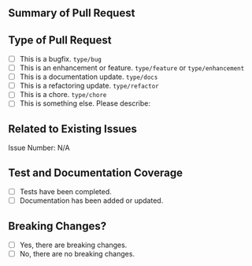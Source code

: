 <!--

In order to have a good experience with our community, we recommend that you read the [contributing guidelines](https://github.com/ajschroeder/proxmox-packer-examples/blob/main/.github/CONTRIBUTING.md) for making a pull request.

-->

# <!-- Intentionally left blank. -->

## Summary of Pull Request

<!--
    Please provide a clear and concise description of the pull request.
-->

## Type of Pull Request

<!--
    Please check the one that applies to this pull request using "[x]".
-->

- [ ] This is a bugfix. `type/bug`
- [ ] This is an enhancement or feature. `type/feature` or `type/enhancement`
- [ ] This is a documentation update. `type/docs`
- [ ] This is a refactoring update. `type/refactor`
- [ ] This is a chore. `type/chore`
- [ ] This is something else.
      Please describe:

## Related to Existing Issues

<!--
  Is this related to any GitHub issue(s)?

  For example:
  - Resolves #1234
-->

Issue Number: N/A

## Test and Documentation Coverage

<!--
    Please check the one that applies to this pull request using "[x]".
-->

- [ ] Tests have been completed.
- [ ] Documentation has been added or updated.

## Breaking Changes?

<!--
    Please check the one that applies to this pull request using "[x]".
-->

- [ ] Yes, there are breaking changes.
- [ ] No, there are no breaking changes.

<!--
    If this pull request contains a breaking change, please describe the impact and mitigation path.
-->